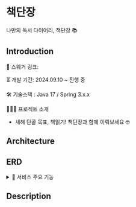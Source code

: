 # 책단장

나만의 독서 다이어리, 책단장 📚

## Introduction

🔗 스웨거 링크:

⏳ 개발 기간: 2024.09.10 ~ 진행 중

🛠️ 기술스택 : Java 17 / Spring 3.x.x

👩🏻‍💻 프로젝트 소개

- 새해 단골 목표, 책읽기! 책단장과 함께 이뤄보세요 🤓

## Architecture

## ERD

<details>
  <summary>📂 서비스 주요 기능</summary>

### Book

    - 책 검색하기 (with Naver API)
    - 내 책장에 저장하기

### Bookshelf

    - 내 책장 조회하기
    - 내 책장에서 책 꺼내기

### Member

    - 카카오 소셜 로그인 / 회원가입

### Note

    - 내 책장에 있는 책에 노트 작성하기
    - 내가 남긴 노트 조회하기
    - 내가 남긴 노트 수정하기
    - 내가 남긴 노트 삭제하기

</details>

## Description

